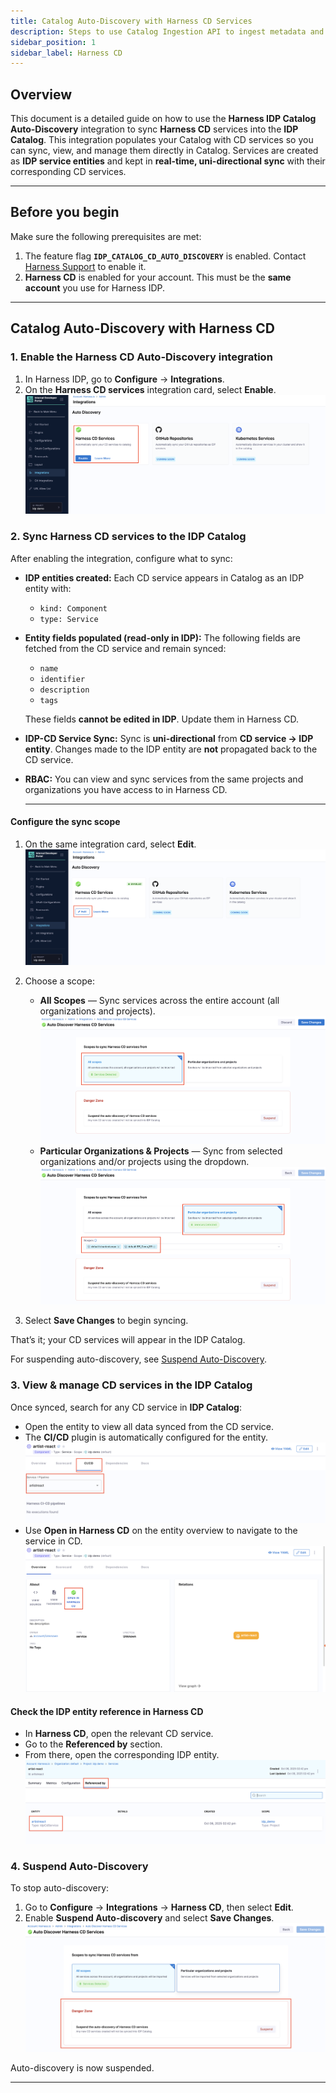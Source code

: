 ```yaml
---
title: Catalog Auto-Discovery with Harness CD Services
description: Steps to use Catalog Ingestion API to ingest metadata and use the information on catalog overview and workflows
sidebar_position: 1
sidebar_label: Harness CD
---
```


## Overview
This document is a detailed guide on how to use the **Harness IDP Catalog Auto-Discovery** integration to sync **Harness CD** services into the **IDP Catalog**. This integration populates your Catalog with CD services so you can sync, view, and manage them directly in Catalog. Services are created as **IDP service entities** and kept in **real-time, uni-directional sync** with their corresponding CD services.

---

## Before you begin
Make sure the following prerequisites are met:

1. The feature flag **`IDP_CATALOG_CD_AUTO_DISCOVERY`** is enabled. Contact [Harness Support](mailto:support@harness.io) to enable it.
2. **Harness CD** is enabled for your account. This must be the **same account** you use for Harness IDP.

---

## Catalog Auto-Discovery with Harness CD

### 1. Enable the Harness CD Auto-Discovery integration

1. In Harness IDP, go to **Configure** → **Integrations**.
2. On the **Harness CD services** integration card, select **Enable**.
![](./static/enable-integration-idp.png)

### 2. Sync Harness CD services to the IDP Catalog

After enabling the integration, configure what to sync:

* **IDP entities created:**
  Each CD service appears in Catalog as an IDP entity with:

  * `kind: Component`
  * `type: Service`

* **Entity fields populated (read-only in IDP):**
  The following fields are fetched from the CD service and remain synced:

  * `name`
  * `identifier`
  * `description`
  * `tags`

  These fields **cannot be edited in IDP**. Update them in Harness CD.

* **IDP-CD Service Sync:**
  Sync is **uni-directional** from **CD service → IDP entity**. Changes made to the IDP entity are **not** propagated back to the CD service.

* **RBAC:**
  You can view and sync services from the same projects and organizations you have access to in Harness CD.

  ---

#### Configure the sync scope

1. On the same integration card, select **Edit**.
![](./static/edit-integ-2.png)
2. Choose a scope:

   * **All Scopes** — Sync services across the entire account (all organizations and projects).
   ![](./static/all-scopes.png)
   * **Particular Organizations & Projects** — Sync from selected organizations and/or projects using the dropdown.
   ![](./static/specific-scopes.png)
3. Select **Save Changes** to begin syncing.

That’s it; your CD services will appear in the IDP Catalog.

For suspending auto-discovery, see [Suspend Auto-Discovery](/docs/internal-developer-portal/catalog/catalog-discovery/harness-cd.md#4-suspend-auto-discovery).

### 3. View & manage CD services in the IDP Catalog

Once synced, search for any CD service in **IDP Catalog**:

* Open the entity to view all data synced from the CD service.
* The **CI/CD** plugin is automatically configured for the entity.
![](./static/ci-cd-plugin.png)
* Use **Open in Harness CD** on the entity overview to navigate to the service in CD.
![](./static/open-in-harness-cd.png)

#### Check the IDP entity reference in Harness CD

* In **Harness CD**, open the relevant CD service.
* Go to the **Referenced by** section.
* From there, open the corresponding IDP entity.
![](./static/cd-referenced-by.png)

### 4. Suspend Auto-Discovery

To stop auto-discovery:

1. Go to **Configure** → **Integrations** → **Harness CD**, then select **Edit**.
2. Enable **Suspend Auto-discovery** and select **Save Changes**.
![](./static/auto-suspend.png)

Auto-discovery is now suspended.

---





